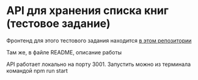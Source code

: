 # API для хранения списка книг (тестовое задание)

Фронтенд для этого тестового задания находится [в этом репозитории](https://github.com/PyHbl4/books-task)

Там же, в файле README, описание работы

API работает локально на порту 3001. Запустить можно из терминала командой npm run start